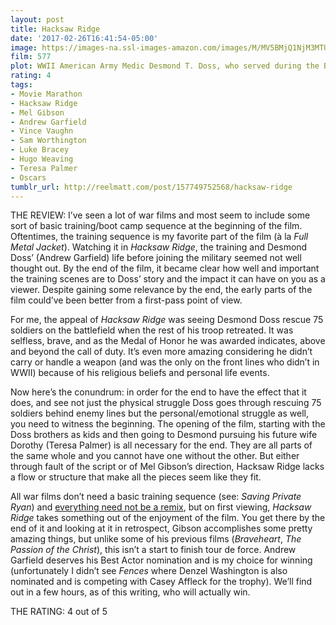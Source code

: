 ```yaml
---
layout: post
title: Hacksaw Ridge
date: '2017-02-26T16:41:54-05:00'
image: https://images-na.ssl-images-amazon.com/images/M/MV5BMjQ1NjM3MTUxNV5BMl5BanBnXkFtZTgwMDc5MTY5OTE@._V1_SY1000_CR0,0,647,1000_AL_.jpg
film: 577
plot: WWII American Army Medic Desmond T. Doss, who served during the Battle of Okinawa, refuses to kill people, and becomes the first man in American history to receive the Medal of Honor without firing a shot.
rating: 4
tags:
- Movie Marathon
- Hacksaw Ridge
- Mel Gibson
- Andrew Garfield
- Vince Vaughn
- Sam Worthington
- Luke Bracey
- Hugo Weaving
- Teresa Palmer
- Oscars
tumblr_url: http://reelmatt.com/post/157749752568/hacksaw-ridge
---
```


THE REVIEW: I’ve seen a lot of war films and most seem to include some sort of basic training/boot camp sequence at the beginning of the film. Oftentimes, the training sequence is my favorite part of the film (à la *Full Metal Jacket*). Watching it in *Hacksaw Ridge*, the training and Desmond Doss’ (Andrew Garfield) life before joining the military seemed not well thought out. By the end of the film, it became clear how well and important the training scenes are to Doss’ story and the impact it can have on you as a viewer. Despite gaining some relevance by the end, the early parts of the film could’ve been better from a first-pass point of view.

For me, the appeal of *Hacksaw Ridge* was seeing Desmond Doss rescue 75 soldiers on the battlefield when the rest of his troop retreated. It was selfless, brave, and as the Medal of Honor he was awarded indicates, above and beyond the call of duty. It’s even more amazing considering he didn’t carry or handle a weapon (and was the only on the front lines who didn’t in WWII) because of his religious beliefs and personal life events.

Now here’s the conundrum: in order for the end to have the effect that it does, and see not just the physical struggle Doss goes through rescuing 75 soldiers behind enemy lines but the personal/emotional struggle as well, you need to witness the beginning. The opening of the film, starting with the Doss brothers as kids and then going to Desmond pursuing his future wife Dorothy (Teresa Palmer) is all necessary for the end. They are all parts of the same whole and you cannot have one without the other. But either through fault of the script or of Mel Gibson’s direction, Hacksaw Ridge lacks a flow or structure that make all the pieces seem like they fit.

All war films don’t need a basic training sequence (see: *Saving Private Ryan*) and [everything need not be a remix](https://www.everythingisaremix.info/watch-the-series/), but on first viewing, *Hacksaw Ridge* takes something out of the enjoyment of the film. You get there by the end of it and looking at it in retrospect, Gibson accomplishes some pretty amazing things, but unlike some of his previous films (*Braveheart*, *The Passion of the Christ*), this isn’t a start to finish tour de force. Andrew Garfield deserves his Best Actor nomination and is my choice for winning (unfortunately I didn’t see *Fences* where Denzel Washington is also nominated and is competing with Casey Affleck for the trophy). We’ll find out in a few hours, as of this writing, who will actually win.

THE RATING: 4 out of 5

